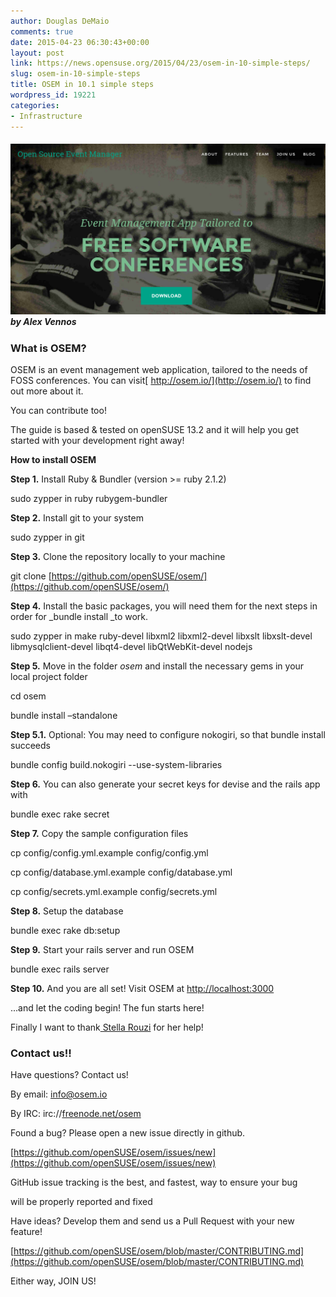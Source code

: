 ```yaml
---
author: Douglas DeMaio
comments: true
date: 2015-04-23 06:30:43+00:00
layout: post
link: https://news.opensuse.org/2015/04/23/osem-in-10-simple-steps/
slug: osem-in-10-simple-steps
title: OSEM in 10.1 simple steps
wordpress_id: 19221
categories:
- Infrastructure
---
```


##### [![osemnews](/wp-content/uploads/2015/04/osemnews.png)](/wp-content/uploads/2015/04/osemnews.png)by Alex Vennos




### **What is OSEM?**


OSEM is an event management web application, tailored to the needs of FOSS conferences. You can visit[ http://osem.io/](http://osem.io/) to find out more about it.

You can contribute too!

The guide is based & tested on openSUSE 13.2 and it will help you get started with your development right away!

**How to install OSEM**

**Step 1.** Install Ruby & Bundler (version >= ruby 2.1.2)

sudo zypper in ruby rubygem-bundler

**Step 2.** Install git to your system

sudo zypper in git

**Step 3.** Clone the repository locally to your machine<!-- more -->

git clone [https://github.com/openSUSE/osem/](https://github.com/openSUSE/osem/)

**Step 4.** Install the basic packages, you will need them for the next steps in order for _bundle install _to work.

sudo zypper in make ruby-devel libxml2 libxml2-devel libxslt libxslt-devel libmysqlclient-devel libqt4-devel libQtWebKit-devel nodejs

**Step 5.** Move in the folder _osem_ and install the necessary gems in your local project folder

cd osem

bundle install –standalone

**Step 5.1.** Optional: You may need to configure nokogiri, so that bundle install succeeds

bundle config build.nokogiri --use-system-libraries

**Step 6.** You can also generate your secret keys for devise and the rails app with

bundle exec rake secret

**Step 7.** Copy the sample configuration files

cp config/config.yml.example config/config.yml

cp config/database.yml.example config/database.yml

cp config/secrets.yml.example config/secrets.yml

**Step 8.** Setup the database

bundle exec rake db:setup

**Step 9.** Start your rails server and run OSEM

bundle exec rails server

**Step 10.** And you are all set! Visit OSEM at [http://localhost:3000](http://localhost:3000)

...and let the coding begin! The fun starts here!

Finally I want to thank[ Stella Rouzi](https://github.com/differentreality) for her help!


### **Contact us!!**


Have questions? Contact us!

By email: [info@osem.io](mailto:info@osem.io)

By IRC: irc://[freenode.net/osem](http://freenode.net/osem)

Found a bug? Please open a new issue directly in github.

[https://github.com/openSUSE/osem/issues/new](https://github.com/openSUSE/osem/issues/new)

GitHub issue tracking is the best, and fastest, way to ensure your bug

will be properly reported and fixed

Have ideas? Develop them and send us a Pull Request with your new feature!

[https://github.com/openSUSE/osem/blob/master/CONTRIBUTING.md](https://github.com/openSUSE/osem/blob/master/CONTRIBUTING.md)

Either way, JOIN US!
